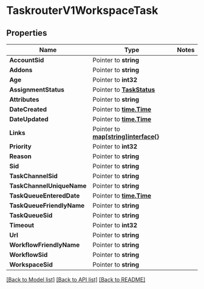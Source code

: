 # TaskrouterV1WorkspaceTask

## Properties
Name | Type | Notes
------------ | ------------- | -------------
**AccountSid** | Pointer to **string** | 
**Addons** | Pointer to **string** | 
**Age** | Pointer to **int32** | 
**AssignmentStatus** | Pointer to [**TaskStatus**](task_status.md) | 
**Attributes** | Pointer to **string** | 
**DateCreated** | Pointer to [**time.Time**](time.Time.md) | 
**DateUpdated** | Pointer to [**time.Time**](time.Time.md) | 
**Links** | Pointer to [**map[string]interface{}**](.md) | 
**Priority** | Pointer to **int32** | 
**Reason** | Pointer to **string** | 
**Sid** | Pointer to **string** | 
**TaskChannelSid** | Pointer to **string** | 
**TaskChannelUniqueName** | Pointer to **string** | 
**TaskQueueEnteredDate** | Pointer to [**time.Time**](time.Time.md) | 
**TaskQueueFriendlyName** | Pointer to **string** | 
**TaskQueueSid** | Pointer to **string** | 
**Timeout** | Pointer to **int32** | 
**Url** | Pointer to **string** | 
**WorkflowFriendlyName** | Pointer to **string** | 
**WorkflowSid** | Pointer to **string** | 
**WorkspaceSid** | Pointer to **string** | 

[[Back to Model list]](../README.md#documentation-for-models) [[Back to API list]](../README.md#documentation-for-api-endpoints) [[Back to README]](../README.md)


